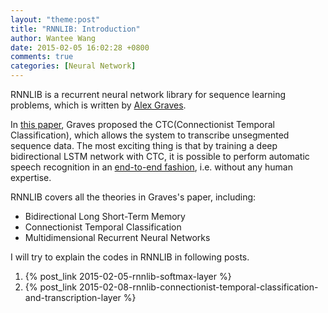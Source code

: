```yaml
---
layout: "theme:post"
title: "RNNLIB: Introduction"
author: Wantee Wang
date: 2015-02-05 16:02:28 +0800
comments: true
categories: [Neural Network]
---
```


RNNLIB is a recurrent neural network library for sequence learning problems,
which is written by [Alex Graves](http://www.cs.toronto.edu/~graves/).

In [this paper](http://www6.in.tum.de/pub/Main/Publications/Graves2006a.pdf),
Graves proposed the CTC(Connectionist Temporal Classification), 
which allows the system to transcribe unsegmented sequence data. 
The most exciting thing is that by training a deep bidirectional 
LSTM network with CTC, it is possible to 
perform automatic speech recognition in 
an [end-to-end fashion](http://www.jmlr.org/proceedings/papers/v32/graves14.pdf), 
i.e. without any human expertise.

RNNLIB covers all the theories in Graves's paper, including:

* Bidirectional Long Short-Term Memory
* Connectionist Temporal Classification
* Multidimensional Recurrent Neural Networks

I will try to explain the codes in RNNLIB in following posts.

1. {% post_link 2015-02-05-rnnlib-softmax-layer %} 
2. {% post_link 2015-02-08-rnnlib-connectionist-temporal-classification-and-transcription-layer %}

